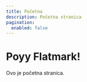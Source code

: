 ```yaml
---
title: Početna
description: Početna stranica
pagination:
  enabled: false
---
```


# Poyy Flatmark!

Ovo je početna stranica.






